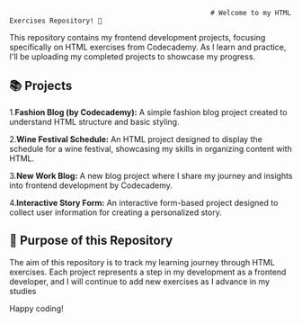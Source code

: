                                                      # Welcome to my HTML Exercises Repository! 🌟

This repository contains my frontend development projects, focusing specifically on HTML exercises from Codecademy. As I learn and practice, I'll be uploading my completed projects to showcase my progress.

## 📚 Projects

1.**Fashion Blog (by Codecademy):** A simple fashion blog project created to understand HTML structure and basic styling.

2.**Wine Festival Schedule:** An HTML project designed to display the schedule for a wine festival, showcasing my skills in organizing content with HTML.

3.**New Work Blog:** A new blog project where I share my journey and insights into frontend development by Codecademy.

4.**Interactive Story Form:** An interactive form-based project designed to collect user information for creating a personalized story. 

## 🎯 Purpose of this Repository

The aim of this repository is to track my learning journey through HTML exercises. Each project represents a step in my development as a frontend developer, and I will continue to add new exercises as I advance in my studies

Happy coding!
